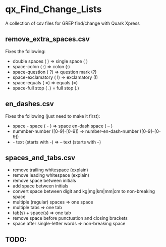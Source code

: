 # qx_Find_Change_Lists

A collection of csv files for GREP find/change with Quark Xpress

## remove_extra_spaces.csv
Fixes the following:

- double spaces (  ) => single space ( )
- space-colon ( :) => colon (:)
- space-question ( ?) => question mark (?)
- space-exclamatory ( !) => exclamatory (!)
- space-equals ( =) => equals (=)
- space-full stop ( .) = full stop (.) 



## en_dashes.csv
Fixes the following (just need to make it first):

- space - space ( - ) => space en-dash space ( – )
- nummber-number ([0-9]-[0-9]) => number-en-dash-number ([0-9]–[0-9])
- \- text (starts with -) => – text (starts with –)

## spaces_and_tabs.csv

- remove trailing whitespace (explain)
- remove leading whitespace (explain)
- remove space between initials
- add space between initials
- convert space between digit and kg|mg|km|mm|cm to non-breaking space
- multiple (regular) spaces => one space
- multiple tabs => one tab
- tab(s) + space(s) => one tab
- remove space before punctuation and closing brackets
- space after single-letter words => non-breaking space


TODO:
------------


